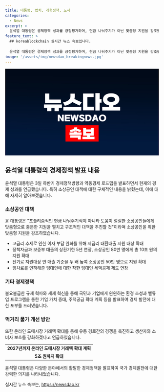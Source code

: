 ```yaml
---
title: 대통령, 법치, 개혁정책, 노사
categories:
  - News
excerpt: >
  윤석열 대통령은 경제정책 성과를 긍정평가하며, 현금 나눠주기가 아닌 맞춤형 지원을 강조했다. 25조 원 규모의 소상공인 종합대책을 발표하고, 소상공인들에게 저금리 대환대출 지원과 보증부 대출의 상황기한 연장 등 다채로운 혜택을 제공할 계획이다. 또한 규제 혁파와 세제 혁신, 주택공급 확대 및 먹거리 물가 개선 방안 등 다양한 정책을 발표했다. 윤 대통령은 경제 성장률과 민생 경제의 활력을 이어지게 하기 위해 노력을 다짐하며 역동 경제 로드맵을 발표했다.
feature_text: >
  ## koreablockchain 실시간 뉴스 속보입니다.

  윤석열 대통령은 경제정책 성과를 긍정평가하며, 현금 나눠주기가 아닌 맞춤형 지원을 강조했다. 25조 원 규모의 소상공인 종합대책을 발표하고, 소상공인들에게 저금리 대환대출 지원과 보증부 대출의 상황기한 연장 등 다채로운 혜택을 제공할 계획이다. 또한 규제 혁파와 세제 혁신, 주택공급 확대 및 먹거리 물가 개선 방안 등 다양한 정책을 발표했다. 윤 대통령은 경제 성장률과 민생 경제의 활력을 이어지게 하기 위해 노력을 다짐하며 역동 경제 로드맵을 발표했다.
image: '/assets/img/newsdao_breakingnews.jpg'
---
```


<p><img src="/assets/img/newsdao_breakingnews.jpg" alt="koreablockchain 속보" /></p>

<h2 data-ke-size="size26">윤석열 대통령의 경제정책 발표 내용</h2>

<p data-ke-size="size16">윤석열 대통령은 3일 하반기 경제정책방향과 역동경제 로드맵을 발표하면서 현재의 경제 성과를 언급했습니다. 특히 소상공인 대책에 대한 구체적인 내용을 밝혔는데, 이에 대해 자세히 알아보겠습니다.</p>

<h3 data-ke-size="size24">소상공인 대책</h3>

<p data-ke-size="size16">윤 대통령은 "포퓰리즘적인 현금 나눠주기식이 아니라 도움이 절실한 소상공인들에게 맞춤형으로 충분한 지원을 펼치고 구조적인 대책을 추진할 것"이라며 소상공인을 위한 맞춤형 지원을 강조하였습니다.</p>

<ul>
<li>고금리 추세로 인한 이자 부담 완화를 위해 저금리 대환대출 지원 대상 확대</li>
<li>정책자금과 보증부 대출의 상환기한 5년 연장, 소상공인 80만 명에게 총 10조 원의 지원 확대</li>
<li>전기료 지원대상 연 매출 기준을 두 배 높여 소상공인 50만 명으로 지원 확대</li>
<li>임차료를 인하해준 임대인에 대한 착한 임대인 세액공제 제도 연장</li>
</ul>

<h3 data-ke-size="size24">기타 경제정책</h3>

<p data-ke-size="size16">불요불급한 규제 혁파와 세제 혁신을 통해 국민과 기업에게 윈윈하는 환경 조성과 밸류업 프로그램을 통한 기업 가치 증대, 주택공급 확대 계획 등을 발표하여 경제 발전에 대한 포부를 드러냈습니다.</p>

<h3 data-ke-size="size24">먹거리 물가 개선 방안</h3>

<p data-ke-size="size16">또한 온라인 도매시장 거래액 확대를 통해 유통 경로간의 경쟁을 촉진하고 생산자와 소비자 보호를 강화하겠다고 언급하였습니다.</p>

<table>
  <tr>
    <td style="text-align: center; height: 17px;"><b>2027년까지 온라인 도매시장 거래액 확대 계획</b></td>
  </tr>
  <tr>
    <td style="text-align: center; height: 17px;"><b>5조 원까지 확대</b></td>
  </tr>
</table>

<p data-ke-size="size16">윤석열 대통령은 다양한 분야에서의 활발한 경제정책을 발표하여 국가 경제발전에 대한 강력한 의지를 나타내었습니다.</p>
실시간 뉴스 속보는, <a href="https://newsdao.kr" rel="dofollow">https://newsdao.kr</a>


